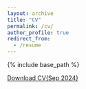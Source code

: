```yaml
---
layout: archive
title: "CV"
permalink: /cv/
author_profile: true
redirect_from:
  - /resume
---
```


{% include base_path %}


[Download CV(Sep 2024)](http://guanhuasun.github.io/files/CV_Sep_2024.pdf)

<!---
Education
======
* B.A. in Mathematics(Honor), Minor in Physics, New York University, 2019
  *References: Charles Peskin, Leif Ristroph, and Miranda Holmes-Cerfon
* Ph.D in Applied & Interdisciplinary Mathematics, University of Michigan, 2025 (expected)
  *References: Daniel Forger(Advisor), Brendon Watson(Co-advisor)
Awards
======



Work experience
======
* Summer 2015: Research Assistant
  * Github University
  * Duties included: Tagging issues
  * Supervisor: Professor Git

* Fall 2015: Research Assistant
  * Github University
  * Duties included: Merging pull requests
  * Supervisor: Professor Hub
  
Skills
======
* Skill 1
* Skill 2
  * Sub-skill 2.1
  * Sub-skill 2.2
  * Sub-skill 2.3
* Skill 3

Publications
======
  <ul>{% for post in site.publications %}
    {% include archive-single-cv.html %}
  {% endfor %}</ul>
  
Talks
======
  <ul>{% for post in site.talks %}
    {% include archive-single-talk-cv.html %}
  {% endfor %}</ul>
  
Teaching
======
  <ul>{% for post in site.teaching %}
    {% include archive-single-cv.html %}
  {% endfor %}</ul>
  
Service and leadership
======
* Currently signed in to 43 different slack teams
-->
